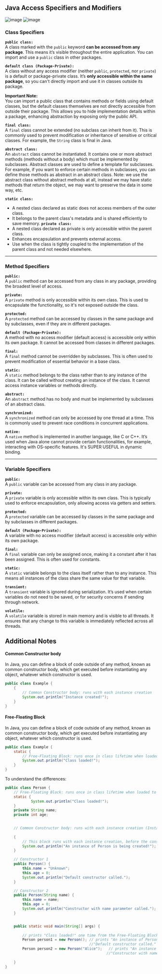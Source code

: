 
## Java Access Specifiers and Modifiers

![image](https://github.com/user-attachments/assets/823aa0c0-b216-4652-884d-94d49c6efdea)
![image](https://github.com/user-attachments/assets/7ceaedf3-f9d5-4be1-87d2-b122a1dc58aa)

### Class Specifiers

**`public class:`**  
A class marked with the `public` keyword **can be accessed from any package**. This means it’s visible throughout the entire application. You can import and use a `public` class in other packages.

**`default class (Package-Private):`**  
A class without any access modifier (neither `public`, `protected`, nor `private`) is a default or package-private class. It’s **only accessible within the same package**, so you can't directly import and use it in classes outside its package.

**Important Note:**  
You can import a public class that contains methods or fields using default classes, but the default classes themselves are not directly accessible from outside their package. This allows you to hide implementation details within a package, enhancing abstraction by exposing only the public API.

**`final class:`**  
A `final` class cannot be extended (no subclass can inherit from it). This is commonly used to prevent modification or inheritance of sensitive or critical classes. For example, the `String` class is final in Java.

**`abstract class:`**  
An `abstract` class cannot be instantiated. It contains one or more abstract methods (methods without a body) which must be implemented by subclasses. Abstract classes are used to define a template for subclasses. For example, if you want to enforce certain methods in subclasses, you can define those methods as abstract in an abstract class.
Note: we use the abstract class without abstract methods at all, instead we may have static methods that return the object, we may want to preserve the data in some way, etc.

**`static class:`**  
- A nested class declared as static does not access members of the outer class.
- It belongs to the parent class's metadata and is shared efficiently to save memory.
**`private class:`**  
- A nested class declared as private is only accessible within the parent class.
- Enhances encapsulation and prevents external access.
- Use when the class is tightly coupled to the implementation of the parent class and not needed elsewhere.

----------

### Method Specifiers

**`public:`**  
A `public` method can be accessed from any class in any package, providing the broadest level of access.

**`private:`**  
A `private` method is only accessible within its own class. This is used to encapsulate the functionality, so it's not exposed outside the class.

**`protected:`**  
A `protected` method can be accessed by classes in the same package and by subclasses, even if they are in different packages.

**`default (Package-Private):`**  
A method with no access modifier (default access) is accessible only within its own package. It cannot be accessed from classes in different packages.

**`final:`**  
A `final` method cannot be overridden by subclasses. This is often used to prevent modification of essential behavior in a base class.

**`static:`**  
A `static` method belongs to the class rather than to any instance of the class. It can be called without creating an instance of the class. It cannot access instance variables or methods directly.

**`abstract:`**  
An `abstract` method has no body and must be implemented by subclasses of an abstract class.

**`synchronized:`**  
A `synchronized` method can only be accessed by one thread at a time. This is commonly used to prevent race conditions in concurrent applications.

**`native:`**  
A `native` method is implemented in another language, like C or C++. It’s used when Java alone cannot provide certain functionalities, for example, interacting with OS-specific features. It's SUPER USEFUL in dynamic binding.

----------

### Variable Specifiers

**`public:`**  
A `public` variable can be accessed from any class in any package.

**`private:`**  
A `private` variable is only accessible within its own class. This is typically used to enforce encapsulation, only allowing access via getters and setters.

**`protected:`**  
A `protected` variable can be accessed by classes in the same package and by subclasses in different packages.

**`default (Package-Private):`**  
A variable with no access modifier (default access) is accessible only within its own package.

**`final:`**  
A `final` variable can only be assigned once, making it a constant after it has been assigned. This is often used for constants.

**`static:`**  
A `static` variable belongs to the class itself rather than to any instance. This means all instances of the class share the same value for that variable.

**`transient:`**  
A `transient` variable is ignored during serialization. It’s used when certain variables do not need to be saved, or for security concerns if sending through network.

**`volatile:`**  
A `volatile` variable is stored in main memory and is visible to all threads. It ensures that any change to this variable is immediately reflected across all threads.

## Additional Notes

#### Common Constructor body

In Java, you can define a block of code outside of any method, known as common constructor body, which get executed before instantiating any object, whatever which constructor is used.
```java
public class Example {
    {
        // Common Constructor body: runs with each instance creation
        System.out.println("Instance created!");
    }
}
```

#### Free-Floating Block

In Java, you can define a block of code outside of any method, known as common constructor body, which get executed before instantiating any object, whatever which constructor is used.
```java
public class Example {
    static {
        // Free-Floating Block: runs once in class lifetime when loaded to memory
        System.out.println("Class loaded!");
    }
}
```
To understand the differences:

```java
public class Person {
	// Free-Floating Block: runs once in class lifetime when loaded to memory
    static {
	        System.out.println("Class loaded!");
	}
    private String name;
    private int age;
	

    // Common Constructor body: runs with each instance creation (Instance initializer block)
    
    {
        // This block runs with each instance creation, before the constructor body
        System.out.println("An instance of Person is being created!");
    }

    // Constructor 1
    public Person() {
        this.name = "Unknown";
        this.age = 0;
        System.out.println("Default constructor called.");
    }

    // Constructor 2
    public Person(String name) {
        this.name = name;
        this.age = 0;
        System.out.println("Constructor with name parameter called.");
    }


    public static void main(String[] args) {
        
        // prints "Class loaded!" one time from the Free-Floating Block when class loaded to memory       
        Person person1 = new Person(); // prints "An instance of Person is being created!"
								       //"Default constructor called."
        Person person2 = new Person("Alice");   // prints "An instance of Person is being created!"
										       //"Constructor with name parameter called."
        
    }
}

```
